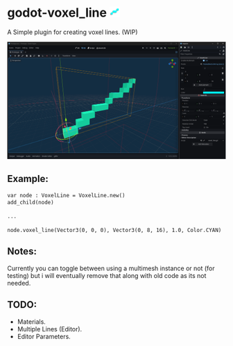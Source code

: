 # godot-voxel_line <a href="/addons/voxel_line/voxel_line.png?raw=true"><img width=24 src="/addons/voxel_line/voxel_line.png"></a> 
A Simple plugin for creating voxel lines. (WIP)


<a href="Screenshot 2023-04-11 123609.png?raw=true"><img width=1024 src="Screenshot 2023-04-11 123609.png"></a>

## Example:

``` gdscript
var node : VoxelLine = VoxelLine.new()
add_child(node)

...

node.voxel_line(Vector3(0, 0, 0), Vector3(0, 8, 16), 1.0, Color.CYAN)

```

## Notes:
Currently you can toggle between using a multimesh instance or not (for testing) but i will eventually remove that along with old code as its not needed. 

## TODO:

- Materials.
- Multiple Lines (Editor).
- Editor Parameters.
